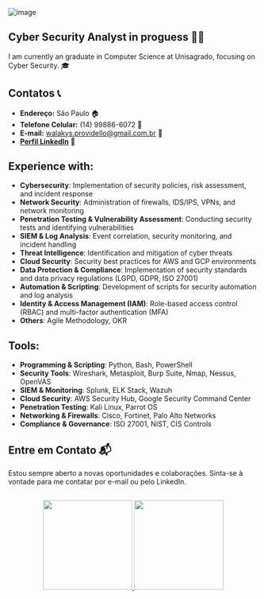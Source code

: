  
   ![image](https://github.com/WalakysProvidello/WalakysProvidello/blob/b4ddf6eb8b87d57e874900748382f6c140a0d572/ezgif.com-gif-maker.gif)


## Cyber Security Analyst in proguess 👨‍💻
I am currently an graduate in Computer Science at Unisagrado, focusing on Cyber Security. 🎓

## Contatos 📞
- **Endereço:** São Paulo 🏠
- **Telefone Celular:** (14) 99886-6072 📱
- **E-mail:** walakys.providello@gmail.com.br 📧
- [**Perfil LinkedIn**](https://www.linkedin.com/in/walakys-providello-291624208/) 👔


## Experience with:

- **Cybersecurity**: Implementation of security policies, risk assessment, and incident response  
- **Network Security**: Administration of firewalls, IDS/IPS, VPNs, and network monitoring  
- **Penetration Testing & Vulnerability Assessment**: Conducting security tests and identifying vulnerabilities  
- **SIEM & Log Analysis**: Event correlation, security monitoring, and incident handling  
- **Threat Intelligence**: Identification and mitigation of cyber threats  
- **Cloud Security**: Security best practices for AWS and GCP environments  
- **Data Protection & Compliance**: Implementation of security standards and data privacy regulations (LGPD, GDPR, ISO 27001)  
- **Automation & Scripting**: Development of scripts for security automation and log analysis  
- **Identity & Access Management (IAM)**: Role-based access control (RBAC) and multi-factor authentication (MFA)  
- **Others**: Agile Methodology, OKR  

## Tools:

- **Programming & Scripting**: Python, Bash, PowerShell  
- **Security Tools**: Wireshark, Metasploit, Burp Suite, Nmap, Nessus, OpenVAS  
- **SIEM & Monitoring**: Splunk, ELK Stack, Wazuh  
- **Cloud Security**: AWS Security Hub, Google Security Command Center  
- **Penetration Testing**: Kali Linux, Parrot OS  
- **Networking & Firewalls**: Cisco, Fortinet, Palo Alto Networks  
- **Compliance & Governance**: ISO 27001, NIST, CIS Controls  

## Entre em Contato 📬
Estou sempre aberto a novas oportunidades e colaborações. Sinta-se à vontade para me contatar por e-mail ou pelo LinkedIn.

##
<p align="center">
  <a href="https://github.com/WalakysProvidello">
    <img height="180em" src="https://github-readme-stats-eight-theta.vercel.app/api?username=WalakysProvidello&show_icons=true&theme=algolia&include_all_commits=true&count_private=true"/>
    <img height="180em" src="https://github-readme-stats-eight-theta.vercel.app/api/top-langs/?username=WalakysProvidello&layout=compact&langs_count=8&theme=algolia"/>
  </a>
</p>


